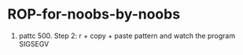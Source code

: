 # ROP-for-noobs-by-noobs

1. pattc 500. Step 2: r + copy + paste pattern and watch the program SIGSEGV
